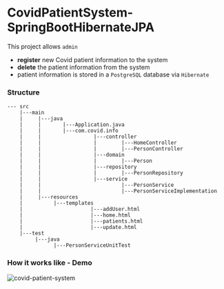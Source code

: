 # CovidPatientSystem-SpringBootHibernateJPA
This project allows `admin`
- **register** new Covid patient information to the system
- **delete** the patient information from the system
- patient information is stored in a `PostgreSQL` database via `Hibernate`

### Structure
```
--- src
    |---main
    |     |---java
    |     |       |---Application.java
    |     |       |---com.covid.info
    |     |                 |---controller
    |     |                 |        |---HomeController
    |     |                 |        |---PersonController
    |     |                 |---domain
    |     |                 |        |---Person
    |     |                 |---repository
    |     |                 |        |---PersonRepository
    |     |                 |---service
    |     |                          |---PersonService
    |     |                          |---PersonServiceImplementation
    |     |---resources
    |          |---templates
    |                      |---addUser.html
    |                      |---home.html
    |                      |---patients.html
    |                      |---update.html
    |---test
         |---java
               |---PersonServiceUnitTest             
```

### How it works like - Demo

![covid-patient-system](https://user-images.githubusercontent.com/75382121/160261399-6ff70efd-f452-4c78-9797-ad9b4246eb2d.gif)
